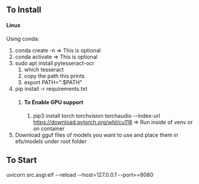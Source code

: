 ## To Install
#### Linux
Using conda:
1. conda create -n <virtual env name> => This is optional
2. conda activate <virtual env name> => This is optional
3. sudo apt install pytesseract-ocr
   1. which tesseract
   2. copy the path this prints
   3. export PATH="<copied path>:$PATH"
4. pip install -r requirements.txt
   1. #### To Enable GPU support
      1. pip3 install torch torchvision torchaudio --index-url https://download.pytorch.org/whl/cu118 => Run inside of venv or on container
5. Download gguf files of models you want to use and place them in efs/models under root folder

## To Start
uvicorn src.asgi:elf --reload --host=127.0.0.1 --port==8080